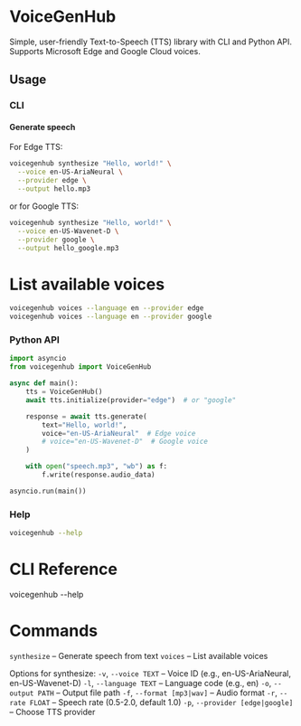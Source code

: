 # VoiceGenHub

Simple, user-friendly Text-to-Speech (TTS) library with CLI and Python API.
Supports Microsoft Edge and Google Cloud voices.

## Usage

### CLI

#### Generate speech

For Edge TTS:

```bash
voicegenhub synthesize "Hello, world!" \
  --voice en-US-AriaNeural \
  --provider edge \
  --output hello.mp3
```

or for Google TTS:

```bash
voicegenhub synthesize "Hello, world!" \
  --voice en-US-Wavenet-D \
  --provider google \
  --output hello_google.mp3
```

# List available voices

```bash
voicegenhub voices --language en --provider edge
voicegenhub voices --language en --provider google
```

### Python API

```python
import asyncio
from voicegenhub import VoiceGenHub

async def main():
    tts = VoiceGenHub()
    await tts.initialize(provider="edge")  # or "google"

    response = await tts.generate(
        text="Hello, world!",
        voice="en-US-AriaNeural"  # Edge voice
        # voice="en-US-Wavenet-D"  # Google voice
    )

    with open("speech.mp3", "wb") as f:
        f.write(response.audio_data)

asyncio.run(main())
```

### Help

```bash
voicegenhub --help
```

# CLI Reference
voicegenhub --help

# Commands
`synthesize` – Generate speech from text
`voices` – List available voices

Options for synthesize:
`-v`, `--voice TEXT` – Voice ID (e.g., en-US-AriaNeural, en-US-Wavenet-D)
`-l`, `--language TEXT` – Language code (e.g., en)
`-o`, `--output PATH` – Output file path
`-f`, `--format [mp3|wav]` – Audio format
`-r`, `--rate FLOAT` – Speech rate (0.5-2.0, default 1.0)
`-p`, `--provider [edge|google]` – Choose TTS provider
